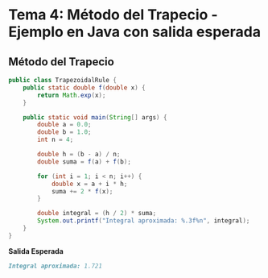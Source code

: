 # Tema 4: Método del Trapecio - Ejemplo en Java con salida esperada
## Método del Trapecio
```java
public class TrapezoidalRule {
    public static double f(double x) {
        return Math.exp(x);
    }

    public static void main(String[] args) {
        double a = 0.0;
        double b = 1.0;
        int n = 4;

        double h = (b - a) / n;
        double suma = f(a) + f(b);

        for (int i = 1; i < n; i++) {
            double x = a + i * h;
            suma += 2 * f(x);
        }

        double integral = (h / 2) * suma;
        System.out.printf("Integral aproximada: %.3f%n", integral);
    }
}
```
**Salida Esperada**
```markdown
Integral aproximada: 1.721
```
